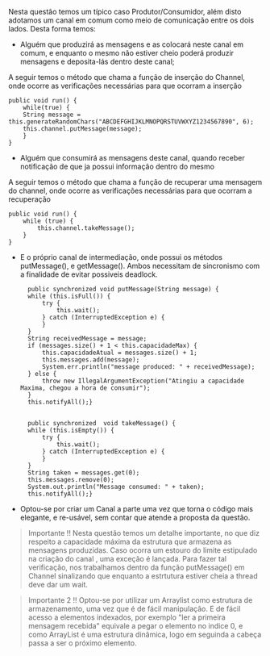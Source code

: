 Nesta questão temos um típico caso Produtor/Consumidor, além disto adotamos um canal em comum como meio de comunicação entre os dois lados. Desta forma temos:

- Alguém que produzirá as mensagens e as colocará neste canal em comum, e enquanto o mesmo não estiver cheio poderá produzir mensagens e deposita-lás dentro deste canal;

A seguir temos o método que chama a função de inserção do Channel, onde ocorre as verificações necessárias para que ocorram a inserção

    public void run() {
    	while(true) {
    	String message = this.generateRandomChars("ABCDEFGHIJKLMNOPQRSTUVWXYZ1234567890", 6);
    	this.channel.putMessage(message);
    	}
    }
    

- Alguém que consumirá as mensagens deste canal, quando receber notificação de que ja possui informação dentro do mesmo

A seguir temos o método que chama a função de recuperar uma mensagem do channel, onde ocorre as verificações necessárias para que ocorram a recuperação

	public void run() {
		while (true) {
			this.channel.takeMessage();
		}
	}

- E o próprio canal de intermediação, onde possui os métodos putMessage(), e getMessage(). Ambos necessitam de sincronismo com a finalidade de evitar possiveis deadlock. 

		public synchronized void putMessage(String message) {
		while (this.isFull()) {
			try {
				this.wait();
			} catch (InterruptedException e) {
			}
		}
		String receivedMessage = message;
		if (messages.size() + 1 < this.capacidadeMax) {
			this.capacidadeAtual = messages.size() + 1;
			this.messages.add(message);
			System.err.println("message produced: " + receivedMessage);
		} else {
			throw new IllegalArgumentException("Atingiu a capacidade Maxima, chegou a hora de consumir");
		}
		this.notifyAll();}
	
	
		public synchronized  void takeMessage() {
		while (this.isEmpty()) {
			try {
				this.wait();
			} catch (InterruptedException e) {
			}
		}
		String taken = messages.get(0);
		this.messages.remove(0);
		System.out.println("Message consumed: " + taken);
		this.notifyAll();}
	
- Optou-se por criar um Canal a parte uma vez que torna o código mais elegante, e re-usável, sem contar que atende a proposta da questão.

> Importante !! Nesta questão temos um detalhe importante, no que diz respeito a capacidade máxima da estrutura que armazena as mensagens produzidas. Caso ocorra um estouro do limite estipulado na criação do canal , uma exceção é lançada. Para fazer tal verificação, nos trabalhamos dentro da função putMessage() em Channel sinalizando que enquanto a estrtutura estiver cheia a thread deve dar um wait.

> Importante 2 !! Optou-se por utilizar um Arraylist como estrutura de armazenamento, uma vez que é de fácil manipulação. E de fácil acesso a elementos indexados, por exemplo "ler a primeira mensagem recebida" equivale a pegar o elemento no indice 0, e como ArrayList é uma estrutura dinâmica, logo em seguinda a cabeça passa a ser o próximo elemento.
